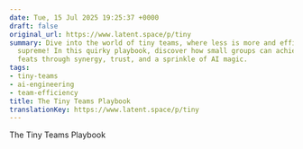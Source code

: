 ```yaml
---
date: Tue, 15 Jul 2025 19:25:37 +0000
draft: false
original_url: https://www.latent.space/p/tiny
summary: Dive into the world of tiny teams, where less is more and efficiency reigns
  supreme! In this quirky playbook, discover how small groups can achieve remarkable
  feats through synergy, trust, and a sprinkle of AI magic.
tags:
- tiny-teams
- ai-engineering
- team-efficiency
title: The Tiny Teams Playbook
translationKey: https://www.latent.space/p/tiny
---
```


The Tiny Teams Playbook